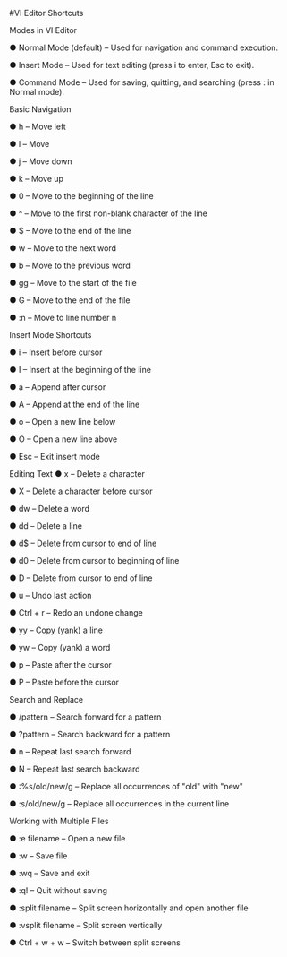 #VI Editor Shortcuts

Modes in VI Editor

● Normal Mode (default) – Used for navigation and command execution.

● Insert Mode – Used for text editing (press i to enter, Esc to exit).

● Command Mode – Used for saving, quitting, and searching (press : in Normal mode).


Basic Navigation

● h – Move left

● l – Move 

● j – Move down

● k – Move up

● 0 – Move to the beginning of the line

● ^ – Move to the first non-blank character of the line

● $ – Move to the end of the line

● w – Move to the next word

● b – Move to the previous word

● gg – Move to the start of the file

● G – Move to the end of the file

● :n – Move to line number n


Insert Mode Shortcuts

● i – Insert before cursor

● I – Insert at the beginning of the line

● a – Append after cursor

● A – Append at the end of the line

● o – Open a new line below

● O – Open a new line above

● Esc – Exit insert mode


Editing Text
● x – Delete a character

● X – Delete a character before cursor

● dw – Delete a word

● dd – Delete a line

● d$ – Delete from cursor to end of line

● d0 – Delete from cursor to beginning of line

● D – Delete from cursor to end of line

● u – Undo last action

● Ctrl + r – Redo an undone change

● yy – Copy (yank) a line

● yw – Copy (yank) a word

● p – Paste after the cursor

● P – Paste before the cursor


Search and Replace

● /pattern – Search forward for a pattern

● ?pattern – Search backward for a pattern

● n – Repeat last search forward

● N – Repeat last search backward

● :%s/old/new/g – Replace all occurrences of "old" with "new"

● :s/old/new/g – Replace all occurrences in the current line


Working with Multiple Files

● :e filename – Open a new file

● :w – Save file

● :wq – Save and exit

● :q! – Quit without saving

● :split filename – Split screen horizontally and open another file

● :vsplit filename – Split screen vertically

● Ctrl + w + w – Switch between split screens





